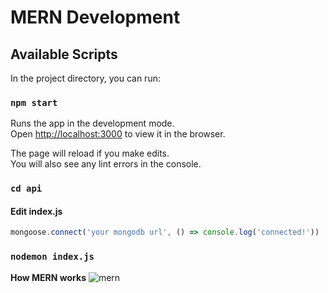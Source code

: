 # MERN Development

## Available Scripts

In the project directory, you can run:

### `npm start`

Runs the app in the development mode.\
Open [http://localhost:3000](http://localhost:3000) to view it in the browser.

The page will reload if you make edits.\
You will also see any lint errors in the console.

### `cd api`

#### Edit index.js
```javascript
mongoose.connect('your mongodb url', () => console.log('connected!'))
```

### `nodemon index.js`

__How MERN works__
![mern](https://webassets.mongodb.com/_com_assets/cms/mern-stack-b9q1kbudz0.png)
